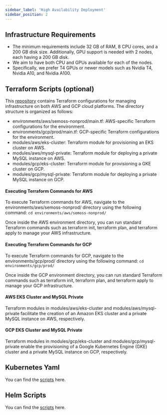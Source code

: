 ```yaml
---
sidebar_label: 'High Availability Deployment'
sidebar_position: 2
---
```


## Infrastructure Requirements

* The minimum requirements include 32 GB of RAM, 8 CPU cores, and a 200 GB disk size. Additionally, GPU support is needed with 2 nodes, each having a 200 GB disk.
* We aim to have both CPU and GPUs available for each of the nodes.
* Specifically, we prefer T4 GPUs or newer models such as Nvidia T4, Nvidia A10, and Nvidia A100.

## Terraform Scripts (optional)  

This [repository](https://repo.semoss.org/gen-ai/cloud-terraform-infra) contains Terraform configurations for managing infrastructure on both AWS and GCP cloud platforms. The directory structure is organized as follows:

* environments/aws/semoss-nonprod/main.tf: AWS-specific Terraform configurations for the environment.
* environments/gcp/prod/main.tf: GCP-specific Terraform configurations for the environment.
* modules/aws/eks-cluster: Terraform module for provisioning an EKS cluster on AWS.
* modules/aws/mysql-private: Terraform module for deploying a private MySQL instance on AWS.
* modules/gcp/eks-cluster: Terraform module for provisioning a GKE cluster on GCP.
* modules/gcp/mysql-private: Terraform module for deploying a private MySQL instance on GCP.

#### Executing Terraform Commands for AWS

To execute Terraform commands for AWS, navigate to the environments/aws/semoss-nonprod/ directory using the following command: `cd environments/aws/semoss-nonprod/`

Once inside the AWS environment directory, you can run standard Terraform commands such as terraform init, terraform plan, and terraform apply to manage your AWS infrastructure.

#### Executing Terraform Commands for GCP

To execute Terraform commands for GCP, navigate to the environments/gcp/prod/ directory using the following command: `cd environments/gcp/prod/`

Once inside the GCP environment directory, you can run standard Terraform commands such as terraform init, terraform plan, and terraform apply to manage your GCP infrastructure.

#### AWS EKS Cluster and MySQL Private

Terraform modules in modules/aws/eks-cluster and modules/aws/mysql-private facilitate the creation of an Amazon EKS cluster and a private MySQL instance on AWS, respectively.

#### GCP EKS Cluster and MySQL Private

Terraform modules in modules/gcp/eks-cluster and modules/gcp/mysql-private enable the provisioning of a Google Kubernetes Engine (GKE) cluster and a private MySQL instance on GCP, respectively.

## Kubernetes Yaml

You can find the [scripts](https://repo.semoss.org/gen-ai/semoss_helm/-/tree/cfgai-deployment/cfg-ai-deployment) here.

## Helm Scripts

You can find the [scripts](https://repo.semoss.org/gen-ai/semoss_helm/-/tree/cfgai-deployment/cfg-ai-deployment) here.
